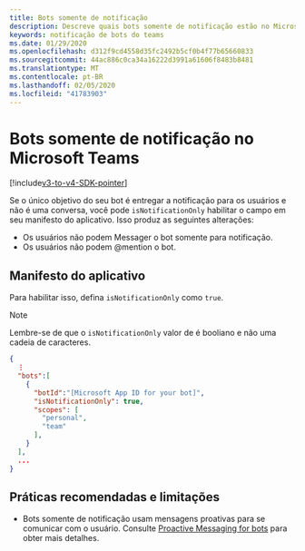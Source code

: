 ```yaml
---
title: Bots somente de notificação
description: Descreve quais bots somente de notificação estão no Microsoft Teams
keywords: notificação de bots do teams
ms.date: 01/29/2020
ms.openlocfilehash: d312f9cd4558d35fc2492b5cf0b4f77b65660833
ms.sourcegitcommit: 44ac886c0ca34a16222d3991a61606f8483b8481
ms.translationtype: MT
ms.contentlocale: pt-BR
ms.lasthandoff: 02/05/2020
ms.locfileid: "41783903"
---
```

# <a name="notification-only-bots-in-microsoft-teams"></a>Bots somente de notificação no Microsoft Teams

[!include[v3-to-v4-SDK-pointer](~/includes/v3-to-v4-pointer-bots.md)]

Se o único objetivo do seu bot é entregar a notificação para os usuários e não é uma conversa, você pode `isNotificationOnly` habilitar o campo em seu manifesto do aplicativo. Isso produz as seguintes alterações:

* Os usuários não podem Messager o bot somente para notificação.
* Os usuários não podem @mention o bot.

## <a name="app-manifest"></a>Manifesto do aplicativo

Para habilitar isso, defina `isNotificationOnly` como `true`.

> [!NOTE]
> Lembre-se de que o `isNotificationOnly` valor de é booliano e não uma cadeia de caracteres.

```json
{
  ⋮
  "bots":[
    {
      "botId":"[Microsoft App ID for your bot]",
      "isNotificationOnly": true,
      "scopes": [
        "personal",
        "team"
      ],
    }
  ],
  ...
}
```

## <a name="best-practices-and-limitations"></a>Práticas recomendadas e limitações

* Bots somente de notificação usam mensagens proativas para se comunicar com o usuário. Consulte [Proactive Messaging for bots](~/resources/bot-v3/bot-conversations/bots-conv-proactive.md) para obter mais detalhes.

